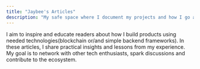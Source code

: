 ```yaml
---
title: "Jaybee's Articles"
description: "My safe space where I document my projects and how I go about building them"
---
```


I aim to inspire and educate readers about how I build products using needed technologies(blockchain or/and simple backend frameworks). In these articles, I share practical insights and lessons from my experience. My goal is to network with other tech enthusiasts, spark discussions and contribute to the ecosystem.
